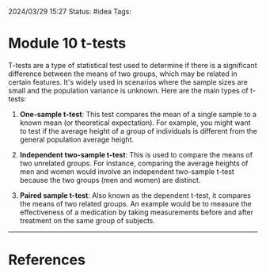2024/03/29 15:27
Status: #idea
Tags: 

# Module 10 t-tests

T-tests are a type of statistical test used to determine if there is a significant difference between the means of two groups, which may be related in certain features. It's widely used in scenarios where the sample sizes are small and the population variance is unknown. Here are the main types of t-tests:

1. **One-sample t-test**: This test compares the mean of a single sample to a known mean (or theoretical expectation). For example, you might want to test if the average height of a group of individuals is different from the general population average height.
    
2. **Independent two-sample t-test**: This is used to compare the means of two unrelated groups. For instance, comparing the average heights of men and women would involve an independent two-sample t-test because the two groups (men and women) are distinct.
    
3. **Paired sample t-test**: Also known as the dependent t-test, it compares the means of two related groups. An example would be to measure the effectiveness of a medication by taking measurements before and after treatment on the same group of subjects.



---
# References
